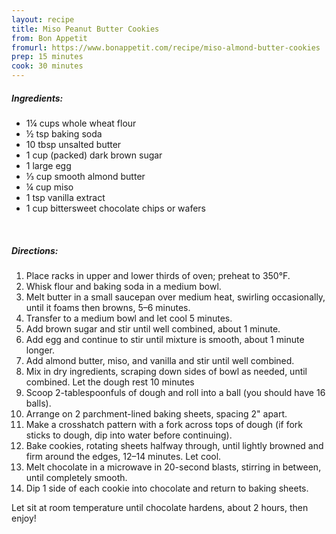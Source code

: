 ```yaml
---
layout: recipe
title: Miso Peanut Butter Cookies
from: Bon Appetit
fromurl: https://www.bonappetit.com/recipe/miso-almond-butter-cookies
prep: 15 minutes
cook: 30 minutes
---
```


##### Ingredients:

* 1¼ cups whole wheat flour
* ½ tsp baking soda
* 10 tbsp unsalted butter
* 1 cup (packed) dark brown sugar
* 1 large egg
* ⅓ cup smooth almond butter
* ¼ cup miso
* 1 tsp vanilla extract
* 1 cup bittersweet chocolate chips or wafers 

<br>

##### Directions:

1. Place racks in upper and lower thirds of oven; preheat to 350°F.
2. Whisk flour and baking soda in a medium bowl.
3. Melt butter in a small saucepan over medium heat, swirling occasionally, until it foams then browns, 5–6 minutes.
4. Transfer to a medium bowl and let cool 5 minutes.
5. Add brown sugar and stir until well combined, about 1 minute.
6. Add egg and continue to stir until mixture is smooth, about 1 minute longer.
7. Add almond butter, miso, and vanilla and stir until well combined.
8. Mix in dry ingredients, scraping down sides of bowl as needed, until combined. Let the dough rest 10 minutes
9. Scoop 2-tablespoonfuls of dough and roll into a ball (you should have 16 balls).
10. Arrange on 2 parchment-lined baking sheets, spacing 2" apart.
11. Make a crosshatch pattern with a fork across tops of dough (if fork sticks to dough, dip into water before continuing).
12. Bake cookies, rotating sheets halfway through, until lightly browned and firm around the edges, 12–14 minutes. Let cool.
13. Melt chocolate in a microwave in 20-second blasts, stirring in between, until completely smooth.
14. Dip 1 side of each cookie into chocolate and return to baking sheets.

Let sit at room temperature until chocolate hardens, about 2 hours, then enjoy!
